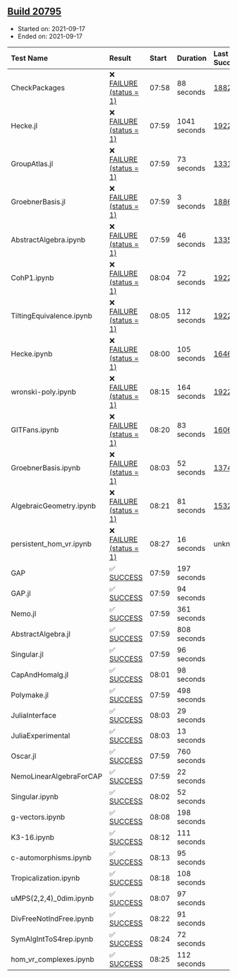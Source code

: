 ## [Build 20795](https://oscarci.mathematik.uni-kl.de/job/oscar/20795/)

* Started on: 2021-09-17
* Ended on: 2021-09-17

| Test Name    | Result | Start | Duration | Last Success | First Failure |
|:-------------|:-------|:------|:---------|:-------------|:--------------|
| CheckPackages | ❌ [FAILURE (status = 1)](https://oscarci.mathematik.uni-kl.de/job/oscar/20795/artifact/logs/build-20795/CheckPackages.log) | 07:58 | 88 seconds | [18822](https://oscarci.mathematik.uni-kl.de/job/oscar/18822/) | [18823](https://oscarci.mathematik.uni-kl.de/job/oscar/18823/) |
| Hecke.jl | ❌ [FAILURE (status = 1)](https://oscarci.mathematik.uni-kl.de/job/oscar/20795/artifact/logs/build-20795/Hecke.jl.log) | 07:59 | 1041 seconds | [19222](https://oscarci.mathematik.uni-kl.de/job/oscar/19222/) | [20152](https://oscarci.mathematik.uni-kl.de/job/oscar/20152/) |
| GroupAtlas.jl | ❌ [FAILURE (status = 1)](https://oscarci.mathematik.uni-kl.de/job/oscar/20795/artifact/logs/build-20795/GroupAtlas.jl.log) | 07:59 | 73 seconds | [13311](https://oscarci.mathematik.uni-kl.de/job/oscar/13311/) | [13312](https://oscarci.mathematik.uni-kl.de/job/oscar/13312/) |
| GroebnerBasis.jl | ❌ [FAILURE (status = 1)](https://oscarci.mathematik.uni-kl.de/job/oscar/20795/artifact/logs/build-20795/GroebnerBasis.jl.log) | 07:59 | 3 seconds | [18864](https://oscarci.mathematik.uni-kl.de/job/oscar/18864/) | [18865](https://oscarci.mathematik.uni-kl.de/job/oscar/18865/) |
| AbstractAlgebra.ipynb | ❌ [FAILURE (status = 1)](https://oscarci.mathematik.uni-kl.de/job/oscar/20795/artifact/logs/build-20795/AbstractAlgebra.ipynb.log) | 07:59 | 46 seconds | [13355](https://oscarci.mathematik.uni-kl.de/job/oscar/13355/) | [13356](https://oscarci.mathematik.uni-kl.de/job/oscar/13356/) |
| CohP1.ipynb | ❌ [FAILURE (status = 1)](https://oscarci.mathematik.uni-kl.de/job/oscar/20795/artifact/logs/build-20795/CohP1.ipynb.log) | 08:04 | 72 seconds | [19222](https://oscarci.mathematik.uni-kl.de/job/oscar/19222/) | [20152](https://oscarci.mathematik.uni-kl.de/job/oscar/20152/) |
| TiltingEquivalence.ipynb | ❌ [FAILURE (status = 1)](https://oscarci.mathematik.uni-kl.de/job/oscar/20795/artifact/logs/build-20795/TiltingEquivalence.ipynb.log) | 08:05 | 112 seconds | [19222](https://oscarci.mathematik.uni-kl.de/job/oscar/19222/) | [20152](https://oscarci.mathematik.uni-kl.de/job/oscar/20152/) |
| Hecke.ipynb | ❌ [FAILURE (status = 1)](https://oscarci.mathematik.uni-kl.de/job/oscar/20795/artifact/logs/build-20795/Hecke.ipynb.log) | 08:00 | 105 seconds | [16463](https://oscarci.mathematik.uni-kl.de/job/oscar/16463/) | [16464](https://oscarci.mathematik.uni-kl.de/job/oscar/16464/) |
| wronski-poly.ipynb | ❌ [FAILURE (status = 1)](https://oscarci.mathematik.uni-kl.de/job/oscar/20795/artifact/logs/build-20795/wronski-poly.ipynb.log) | 08:15 | 164 seconds | [19222](https://oscarci.mathematik.uni-kl.de/job/oscar/19222/) | [20152](https://oscarci.mathematik.uni-kl.de/job/oscar/20152/) |
| GITFans.ipynb | ❌ [FAILURE (status = 1)](https://oscarci.mathematik.uni-kl.de/job/oscar/20795/artifact/logs/build-20795/GITFans.ipynb.log) | 08:20 | 83 seconds | [16068](https://oscarci.mathematik.uni-kl.de/job/oscar/16068/) | [16069](https://oscarci.mathematik.uni-kl.de/job/oscar/16069/) |
| GroebnerBasis.ipynb | ❌ [FAILURE (status = 1)](https://oscarci.mathematik.uni-kl.de/job/oscar/20795/artifact/logs/build-20795/GroebnerBasis.ipynb.log) | 08:03 | 52 seconds | [13748](https://oscarci.mathematik.uni-kl.de/job/oscar/13748/) | [13749](https://oscarci.mathematik.uni-kl.de/job/oscar/13749/) |
| AlgebraicGeometry.ipynb | ❌ [FAILURE (status = 1)](https://oscarci.mathematik.uni-kl.de/job/oscar/20795/artifact/logs/build-20795/AlgebraicGeometry.ipynb.log) | 08:21 | 81 seconds | [15322](https://oscarci.mathematik.uni-kl.de/job/oscar/15322/) | [15323](https://oscarci.mathematik.uni-kl.de/job/oscar/15323/) |
| persistent_hom_vr.ipynb | ❌ [FAILURE (status = 1)](https://oscarci.mathematik.uni-kl.de/job/oscar/20795/artifact/logs/build-20795/persistent_hom_vr.ipynb.log) | 08:27 | 16 seconds | unknown | unknown |
| GAP | ✅ [SUCCESS](https://oscarci.mathematik.uni-kl.de/job/oscar/20795/artifact/logs/build-20795/GAP.log) | 07:59 | 197 seconds |  |  |
| GAP.jl | ✅ [SUCCESS](https://oscarci.mathematik.uni-kl.de/job/oscar/20795/artifact/logs/build-20795/GAP.jl.log) | 07:59 | 94 seconds |  |  |
| Nemo.jl | ✅ [SUCCESS](https://oscarci.mathematik.uni-kl.de/job/oscar/20795/artifact/logs/build-20795/Nemo.jl.log) | 07:59 | 361 seconds |  |  |
| AbstractAlgebra.jl | ✅ [SUCCESS](https://oscarci.mathematik.uni-kl.de/job/oscar/20795/artifact/logs/build-20795/AbstractAlgebra.jl.log) | 07:59 | 808 seconds |  |  |
| Singular.jl | ✅ [SUCCESS](https://oscarci.mathematik.uni-kl.de/job/oscar/20795/artifact/logs/build-20795/Singular.jl.log) | 07:59 | 96 seconds |  |  |
| CapAndHomalg.jl | ✅ [SUCCESS](https://oscarci.mathematik.uni-kl.de/job/oscar/20795/artifact/logs/build-20795/CapAndHomalg.jl.log) | 08:01 | 98 seconds |  |  |
| Polymake.jl | ✅ [SUCCESS](https://oscarci.mathematik.uni-kl.de/job/oscar/20795/artifact/logs/build-20795/Polymake.jl.log) | 07:59 | 498 seconds |  |  |
| JuliaInterface | ✅ [SUCCESS](https://oscarci.mathematik.uni-kl.de/job/oscar/20795/artifact/logs/build-20795/JuliaInterface.log) | 08:03 | 29 seconds |  |  |
| JuliaExperimental | ✅ [SUCCESS](https://oscarci.mathematik.uni-kl.de/job/oscar/20795/artifact/logs/build-20795/JuliaExperimental.log) | 08:03 | 13 seconds |  |  |
| Oscar.jl | ✅ [SUCCESS](https://oscarci.mathematik.uni-kl.de/job/oscar/20795/artifact/logs/build-20795/Oscar.jl.log) | 07:59 | 760 seconds |  |  |
| NemoLinearAlgebraForCAP | ✅ [SUCCESS](https://oscarci.mathematik.uni-kl.de/job/oscar/20795/artifact/logs/build-20795/NemoLinearAlgebraForCAP.log) | 07:59 | 22 seconds |  |  |
| Singular.ipynb | ✅ [SUCCESS](https://oscarci.mathematik.uni-kl.de/job/oscar/20795/artifact/logs/build-20795/Singular.ipynb.log) | 08:02 | 52 seconds |  |  |
| g-vectors.ipynb | ✅ [SUCCESS](https://oscarci.mathematik.uni-kl.de/job/oscar/20795/artifact/logs/build-20795/g-vectors.ipynb.log) | 08:08 | 198 seconds |  |  |
| K3-16.ipynb | ✅ [SUCCESS](https://oscarci.mathematik.uni-kl.de/job/oscar/20795/artifact/logs/build-20795/K3-16.ipynb.log) | 08:12 | 111 seconds |  |  |
| c-automorphisms.ipynb | ✅ [SUCCESS](https://oscarci.mathematik.uni-kl.de/job/oscar/20795/artifact/logs/build-20795/c-automorphisms.ipynb.log) | 08:13 | 95 seconds |  |  |
| Tropicalization.ipynb | ✅ [SUCCESS](https://oscarci.mathematik.uni-kl.de/job/oscar/20795/artifact/logs/build-20795/Tropicalization.ipynb.log) | 08:18 | 108 seconds |  |  |
| uMPS(2,2,4)_0dim.ipynb | ✅ [SUCCESS](https://oscarci.mathematik.uni-kl.de/job/oscar/20795/artifact/logs/build-20795/uMPS-2-2-4-_0dim.ipynb.log) | 08:07 | 97 seconds |  |  |
| DivFreeNotIndFree.ipynb | ✅ [SUCCESS](https://oscarci.mathematik.uni-kl.de/job/oscar/20795/artifact/logs/build-20795/DivFreeNotIndFree.ipynb.log) | 08:22 | 91 seconds |  |  |
| SymAlgIntToS4rep.ipynb | ✅ [SUCCESS](https://oscarci.mathematik.uni-kl.de/job/oscar/20795/artifact/logs/build-20795/SymAlgIntToS4rep.ipynb.log) | 08:24 | 72 seconds |  |  |
| hom_vr_complexes.ipynb | ✅ [SUCCESS](https://oscarci.mathematik.uni-kl.de/job/oscar/20795/artifact/logs/build-20795/hom_vr_complexes.ipynb.log) | 08:25 | 112 seconds |  |  |
